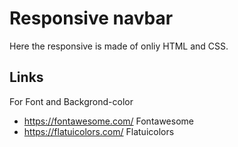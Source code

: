 
# Responsive navbar

Here the responsive is made of onliy HTML and CSS.

## Links
For Font and Backgrond-color
- https://fontawesome.com/     Fontawesome
- https://flatuicolors.com/ Flatuicolors

